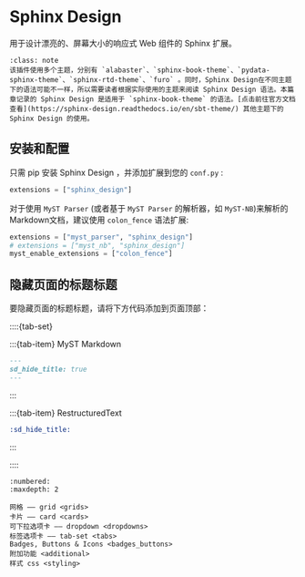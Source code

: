 
# Sphinx Design

用于设计漂亮的、屏幕大小的响应式 Web 组件的 Sphinx 扩展。

```{admonition} 适用于多种主题的 Sphinx Design
:class: note
该插件使用多个主题，分别有 `alabaster`、`sphinx-book-theme`、`pydata-sphinx-theme`、`sphinx-rtd-theme`、`furo` 。同时，Sphinx Design在不同主题下的语法可能不一样，所以需要读者根据实际使用的主题来阅读 Sphinx Design 语法。本篇章记录的 Sphinx Design 是适用于 `sphinx-book-theme` 的语法。[点击前往官方文档查看](https://sphinx-design.readthedocs.io/en/sbt-theme/) 其他主题下的 Sphinx Design 的使用。
```

## 安装和配置

只需 pip 安装 Sphinx Design ，并添加扩展到您的 `conf.py` :

```python
extensions = ["sphinx_design"]
```

对于使用 `MyST Parser` (或者基于 `MyST Parser` 的解析器，如 `MyST-NB`)来解析的Markdown文档，建议使用 `colon_fence` 语法扩展:

```python
extensions = ["myst_parser", "sphinx_design"]
# extensions = ["myst_nb", "sphinx_design"]
myst_enable_extensions = ["colon_fence"]
```

## 隐藏页面的标题标题

要隐藏页面的标题标题，请将下方代码添加到页面顶部：

::::{tab-set}

:::{tab-item} MyST Markdown

```markdown
---
sd_hide_title: true
---
```

:::

:::{tab-item} RestructuredText

```rst
:sd_hide_title:
```

:::

::::

```{toctree}
:numbered:
:maxdepth: 2

网格 —— grid <grids>
卡片 —— card <cards>
可下拉选项卡 —— dropdown <dropdowns>
标签选项卡 —— tab-set <tabs>
Badges, Buttons & Icons <badges_buttons>
附加功能 <additional>
样式 css <styling>
```
